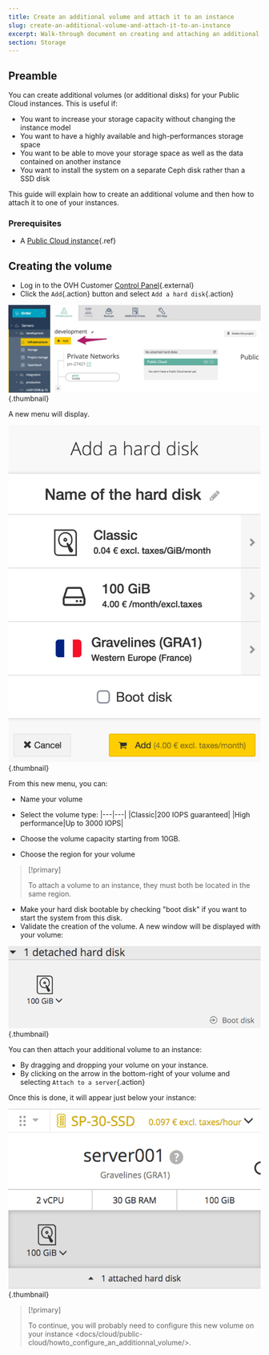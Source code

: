 ```yaml
---
title: Create an additional volume and attach it to an instance
slug: create-an-additional-volume-and-attach-it-to-an-instance
excerpt: Walk-through document on creating and attaching an additional hard disk to a cloud server.
section: Storage
---
```



## Preamble
You can create additional volumes (or additional disks) for your Public Cloud instances. This is useful if:

- You want to increase your storage capacity without changing the instance model
- You want to have a highly available and high-performances storage space
- You want to be able to move your storage space as well as the data contained on another instance
- You want to install the system on a separate Ceph disk rather than a SSD disk

This guide will explain how to create an additional volume and then how to attach it to one of your instances.


### Prerequisites
- A [Public Cloud instance](../first_steps_start_my_first_server_within_3_minutes/guide.en-au.md){.ref}


## Creating the volume
- Log in to the OVH Customer [Control Panel](https://www.ovh.com/manager/cloud/){.external}
- Click the `Add`{.action} button and select `Add a hard disk`{.action}

![public-cloud](images/2707.png){.thumbnail}

A new menu will display.

![public-cloud](images/2731.png){.thumbnail}


From this new menu, you can:

- Name your volume
- Select the volume type:
|---|---|
|Classic|200 IOPS guaranteed|
|High performance|Up to 3000 IOPS|

- Choose the volume capacity starting from 10GB.
- Choose the region for your volume


> [!primary]
>
> To attach a volume to an instance, they must both
> be located in the same region.
> 

- Make your hard disk bootable by checking "boot disk" if you want to start the system from this disk.
- Validate the creation of the volume.
A new window will be displayed with your volume:

![public-cloud](images/2732.png){.thumbnail}


You can then attach your additional volume to an instance:

- By dragging and dropping your volume on your instance.
- By clicking on the arrow in the bottom-right of your volume and selecting `Attach to a server`{.action}

Once this is done, it will appear just below your instance:


![public-cloud](images/2733.png){.thumbnail}



> [!primary]
>
> To continue, you will probably need to configure this
> new volume on your instance
> <docs/cloud/public-cloud/howto_configure_an_additionnal_volume/>.
> 
